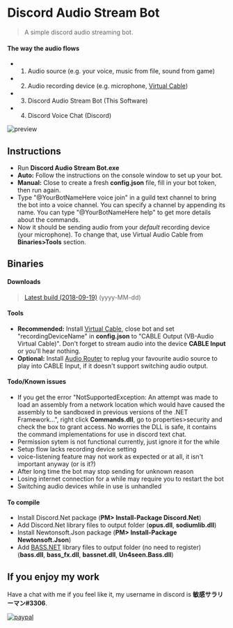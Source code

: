 # Discord Audio Stream Bot
>A simple discord audio streaming bot.

#### The way the audio flows
* 1. Audio source (e.g. your voice, music from file, sound from game)
* 2. Audio recording device (e.g. microphone, [Virtual Cable](https://www.vb-audio.com/Cable/index.htm))
* 3. Discord Audio Stream Bot (This Software)
* 4. Discord Voice Chat (Discord)

![preview](https://drive.google.com/uc?export=download&id=0B6898q95NTM3aG5JU3E3YjdiSk0)

## Instructions
* Run **Discord Audio Stream Bot.exe**
* **Auto:** Follow the instructions on the console window to set up your bot.
* **Manual:** Close to create a fresh **config.json** file, fill in your bot token, then run again.
* Type "@YourBotNameHere voice join" in a guild text channel to bring the bot into a voice channel. You can specify a channel by appending its name. You can type "@YourBotNameHere help" to get more details about the commands.
* Now it should be sending audio from your *default* recording device (your microphone). To change that, use Virtual Audio Cable from **Binaries>Tools** section.

## Binaries
#### Downloads
>[Latest build (2018-09-19)](https://goo.gl/S3JqnG) (yyyy-MM-dd)

#### Tools
* **Recommended:** Install [Virtual Cable](https://www.vb-audio.com/Cable/index.htm), close bot and set "recordingDeviceName" in **config.json** to "CABLE Output (VB-Audio Virtual Cable)". Don't forget to stream audio into the device **CABLE Input** or you'll hear nothing.
* **Optional:** Install [Audio Router](https://github.com/audiorouterdev/audio-router) to replug your favourite audio source to play into CABLE Input, if it doesn't support switching audio output.

#### Todo/Known issues
* If you get the error "NotSupportedException: An attempt was made to load an assembly from a network location which would have caused the assembly to be sandboxed in previous versions of the .NET Framework...", right click **Commands.dll**, go to properties>security and check the box to grant access. No worries the DLL is safe, it contains the command implementations for use in discord text chat.
* Permission sytem is not functional currently, just ignore it for the while
* Setup flow lacks recording device setting
* voice-listening feature may not work as expected or at all, it isn't important anyway (or is it?)
* After long time the bot may stop sending for unknown reason
* Losing internet connection for a while may require you to restart the bot
* Switching audio devices while in use is unhandled

#### To compile
* Install Discord.Net package (**PM> Install-Package Discord.Net**)
* Add Discord.Net library files to output folder (**opus.dll**, **sodiumlib.dll**)
* Install Newtonsoft.Json package (**PM> Install-Package Newtonsoft.Json**)
* Add [BASS.NET](http://bass.radio42.com/bass_register.html) library files to output folder (no need to register) (**bass.dll**, **bass_fx.dll**, **bassnet.dll**, **Un4seen.Bass.dll**)

## If you enjoy my work
Have a chat with me if you feel like it, my username in discord is **敏感サラリーマン#3306**.

[![paypal](https://www.paypalobjects.com/en_US/i/btn/btn_donateCC_LG.gif)](https://goo.gl/x3BXFW)
